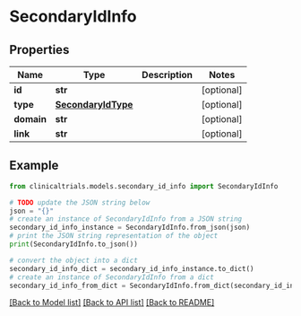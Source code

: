 # SecondaryIdInfo


## Properties

Name | Type | Description | Notes
------------ | ------------- | ------------- | -------------
**id** | **str** |  | [optional] 
**type** | [**SecondaryIdType**](SecondaryIdType.md) |  | [optional] 
**domain** | **str** |  | [optional] 
**link** | **str** |  | [optional] 

## Example

```python
from clinicaltrials.models.secondary_id_info import SecondaryIdInfo

# TODO update the JSON string below
json = "{}"
# create an instance of SecondaryIdInfo from a JSON string
secondary_id_info_instance = SecondaryIdInfo.from_json(json)
# print the JSON string representation of the object
print(SecondaryIdInfo.to_json())

# convert the object into a dict
secondary_id_info_dict = secondary_id_info_instance.to_dict()
# create an instance of SecondaryIdInfo from a dict
secondary_id_info_from_dict = SecondaryIdInfo.from_dict(secondary_id_info_dict)
```
[[Back to Model list]](../README.md#documentation-for-models) [[Back to API list]](../README.md#documentation-for-api-endpoints) [[Back to README]](../README.md)


